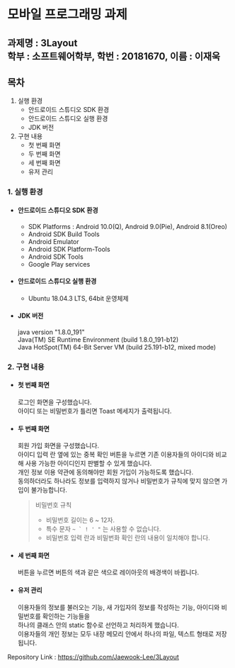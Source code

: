 모바일 프로그래밍 과제
==================
과제명 : 3Layout  
학부 : 소프트웨어학부, 학번 : 20181670, 이름 : 이재욱  
------------------------------------------------
## 목차  
1. 실행 환경
    * 안드로이드 스튜디오 SDK 환경
    * 안드로이드 스튜디오 실행 환경
    * JDK 버전
2. 구현 내용
    * 첫 번째 화면
    * 두 번째 화면
    * 세 번째 화면
    * 유저 관리

### 1. 실행 환경
* #### 안드로이드 스튜디오 SDK 환경
  * SDK Platforms : Android 10.0(Q), Android 9.0(Pie), Android 8.1(Oreo)
  * Android SDK Build Tools
  * Android Emulator
  * Android SDK Platform-Tools
  * Android SDK Tools
  * Google Play services
* #### 안드로이드 스튜디오 실행 환경
  * Ubuntu 18.04.3 LTS, 64bit 운영체제
* #### JDK 버전
  java version "1.8.0_191"  
Java(TM) SE Runtime Environment (build 1.8.0_191-b12)  
Java HotSpot(TM) 64-Bit Server VM (build 25.191-b12, mixed mode)

### 2. 구현 내용
* #### 첫 번째 화면
  로그인 화면을 구성했습니다.  
  아이디 또는 비밀번호가 틀리면 Toast 메세지가 출력됩니다.
* #### 두 번째 화면
  회원 가입 화면을 구성했습니다.  
  아이디 입력 란 옆에 있는 중복 확인 버튼을 누르면 기존 이용자들의 아이디와 비교해 사용 가능한 아이디인지 판별할 수 있게 했습니다.  
  개인 정보 이용 약관에 동의해야만 회원 가입이 가능하도록 했습니다.  
  동의하더라도 하나라도 정보를 입력하지 않거나 비밀번호가 규칙에 맞지 않으면 가입이 불가능합니다.  
  
  > 비밀번호 규칙
  > * 비밀번호 길이는 6 ~ 12자.
  > * 특수 문자 <code>~ ` ! ' "</code> 는 사용할 수 없습니다.
  > * 비밀번호 입력 란과 비밀번화 확인 란의 내용이 일치해야 합니다.
* #### 세 번째 화면
  버튼을 누르면 버튼의 색과 같은 색으로 레이아웃의 배경색이 바뀝니다.
* #### 유저 관리
  이용자들의 정보를 불러오는 기능, 새 가입자의 정보를 작성하는 기능, 아이디와 비밀번호를 확인하는 기능들을  
  하나의 클래스 안의 static 함수로 선언하고 처리하게 했습니다.  
  이용자들의 개인 정보는 모두 내장 메모리 안에서 하나의 파일, 텍스트 형태로 저장됩니다.

Repository Link : https://github.com/Jaewook-Lee/3Layout
